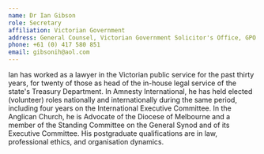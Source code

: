 ```yaml
---
name: Dr Ian Gibson
role: Secretary
affiliation: Victorian Government
address: General Counsel, Victorian Government Solicitor's Office, GPO Box 1692, Melbourne VIC 3001  
phone: +61 (0) 417 580 851  
email: gibsonih@aol.com
---
```

Ian has worked as a lawyer in the Victorian public service for the past thirty years, for twenty of those as head of the in-house legal service of the state's Treasury Department. In Amnesty International, he has held elected (volunteer) roles nationally and internationally during the same period, including four years on the International Executive Committee. In the Anglican Church, he is Advocate of the Diocese of Melbourne and a member of the Standing Committee on the General Synod and of its Executive Committee. His postgraduate qualifications are in law, professional ethics, and organisation dynamics.
